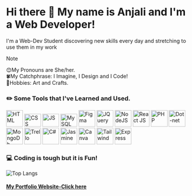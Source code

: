 # Hi there 👻 My name is Anjali and I'm a Web Developer!
<p> I'm a Web-Dev Student discovering new skills every day and stretching to use them in my work </p>

> [!NOTE]
> 😊My Pronouns are She/her. <br>
> 🍀My Catchphrase: I Imagine, I Design and I Code! <br>
> 🎨Hobbies: Art and Crafts.

### ✏️ Some Tools that I've Learned and Used.
<p align="left">
<img src="https://cdn.jsdelivr.net/gh/devicons/devicon/icons/html5/html5-plain-wordmark.svg" alt="HTML" width="45" height="45"/>
<img src="https://cdn.jsdelivr.net/gh/devicons/devicon/icons/css3/css3-original-wordmark.svg" alt="CSS" width="45" height="35"/>
<img src="https://cdn.jsdelivr.net/gh/devicons/devicon/icons/javascript/javascript-original.svg" alt="JS" width="45" height="35" />
<img src="https://cdn.jsdelivr.net/gh/devicons/devicon/icons/mysql/mysql-original-wordmark.svg" alt="MySQL" width="45" height="35" />
<img src="https://cdn.jsdelivr.net/gh/devicons/devicon/icons/figma/figma-original.svg" alt="Figma" width="45" height="45"/>
<img src="https://cdn.jsdelivr.net/gh/devicons/devicon/icons/jquery/jquery-original-wordmark.svg" alt="JQuery" width="45" height="45" />      
<img src="https://cdn.jsdelivr.net/gh/devicons/devicon/icons/nodejs/nodejs-original-wordmark.svg" alt="NodeJS" width="45" height="45"/>
<img src="https://cdn.jsdelivr.net/gh/devicons/devicon/icons/react/react-original-wordmark.svg"alt="React JS" width="45" height="45" />
<img src="https://cdn.jsdelivr.net/gh/devicons/devicon/icons/php/php-plain.svg" alt="PHP" width="45" height="45" />
<img src="https://cdn.jsdelivr.net/gh/devicons/devicon/icons/dot-net/dot-net-original-wordmark.svg" alt="Dot-net" width="45" height="45" />       
<img src="https://cdn.jsdelivr.net/gh/devicons/devicon/icons/mongodb/mongodb-original-wordmark.svg" alt="MongoDb" width="45" height="45" />  
<img src="https://cdn.jsdelivr.net/gh/devicons/devicon/icons/trello/trello-plain-wordmark.svg" alt="Trello" width="45" height="45" />  
<img src="https://cdn.jsdelivr.net/gh/devicons/devicon/icons/csharp/csharp-original.svg" alt="C#" width="45" height="45" />        
<img src="https://cdn.jsdelivr.net/gh/devicons/devicon/icons/jasmine/jasmine-plain-wordmark.svg" alt="Jasmine" width="45" height="45" />   
<img src="https://cdn.jsdelivr.net/gh/devicons/devicon/icons/canva/canva-original.svg" alt="Canva" width="45" height="45" />
<img src="https://cdn.jsdelivr.net/gh/devicons/devicon/icons/tailwindcss/tailwindcss-original-wordmark.svg" alt="Tailwind" width="45" height="45" />
<img src="https://cdn.jsdelivr.net/gh/devicons/devicon/icons/express/express-original.svg" alt="Express" width="45" height="45" />
         
          
</p>

### 💻 Coding is tough but it is Fun! 
![Top Langs](https://github-readme-stats.vercel.app/api/top-langs/?username=AnjiCodes&hide_progress=true)

#### [My Portfolio Website-Click here](https://anjalimahida.com/)
